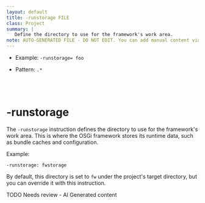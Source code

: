 ```yaml
---
layout: default
title: -runstorage FILE
class: Project
summary: |
   Define the directory to use for the framework's work area.
note: AUTO-GENERATED FILE - DO NOT EDIT. You can add manual content via same filename in ext folder. 
---
```


- Example: `-runstorage= foo`

- Pattern: `.*`

<!-- Manual content from: ext/runstorage.md --><br /><br />

# -runstorage

The `-runstorage` instruction defines the directory to use for the framework's work area. This is where the OSGi framework stores its runtime data, such as bundle caches and configuration.

Example:

```
-runstorage: fwstorage
```

By default, this directory is set to `fw` under the project's target directory, but you can override it with this instruction.


TODO Needs review - AI Generated content
